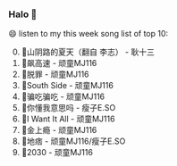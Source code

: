 

### Halo 👋

😄 listen to my this week song list of top 10:

0. 🌈山阴路的夏天（翻自 李志） - 耿十三
1. 🌈飙高速 - 顽童MJ116
2. 🌈脱罪 - 顽童MJ116
3. 🌈South Side - 顽童MJ116
4. 🌈骗吃骗吃 - 顽童MJ116
5. 🌈你懂我意思吗 - 瘦子E.SO
6. 🌈I Want It All - 顽童MJ116
7. 🌈金上瘾 - 顽童MJ116
8. 🌈地痞 - 顽童MJ116/瘦子E.SO
9. 🌈2030 - 顽童MJ116

